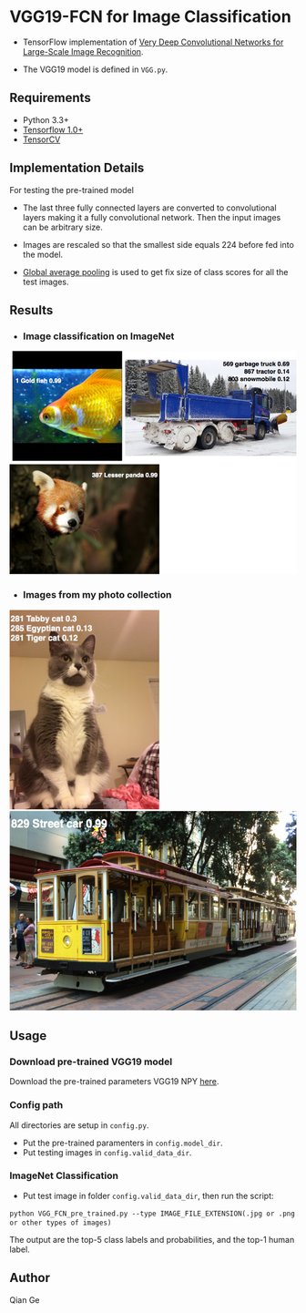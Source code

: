# VGG19-FCN for Image Classification
 - TensorFlow implementation of [Very Deep Convolutional Networks for Large-Scale Image Recognition](https://arxiv.org/abs/1409.1556). 
 
 - The VGG19 model is defined in `VGG.py`.

 
## Requirements
- Python 3.3+
- [Tensorflow 1.0+](https://www.tensorflow.org/)
- [TensorCV](https://github.com/conan7882/DeepVision-tensorflow)

<!--## TODO

- [x] Test pre-trained model
- [ ] Fine tuning-->


## Implementation Details

For testing the pre-trained model

- The last three fully connected layers are converted to convolutional layers making it a fully convolutional network. Then the input images can be arbitrary size.

- Images are rescaled so that the smallest side equals 224 before fed into the model.

- [Global average pooling](https://arxiv.org/abs/1312.4400) is used to get fix size of class scores for all the test images.

## Results
- ### Image classification on ImageNet
![pretrained_result](fig/pretrained.png)

- ### Images from my photo collection
<div align='left'>
  <img src='fig/1.png' height='350px'>
  <img src='fig/2.png' height="350px">
</div>


## Usage
### Download pre-trained VGG19 model
Download the pre-trained parameters VGG19 NPY [here](https://github.com/machrisaa/tensorflow-vgg#tensorflow-vgg16-and-vgg19).
### Config path
All directories are setup in `config.py`.

- Put the pre-trained paramenters in `config.model_dir`.
- Put testing images in `config.valid_data_dir`.

### ImageNet Classification
- Put test image in folder `config.valid_data_dir`, then run the script:

```
python VGG_FCN_pre_trained.py --type IMAGE_FILE_EXTENSION(.jpg or .png or other types of images)
```
       
   The output are the top-5 class labels and probabilities, and the top-1 human label.
   
## Author
Qian Ge
